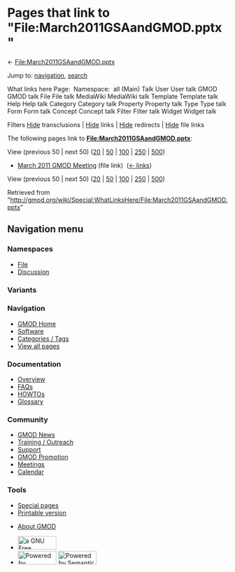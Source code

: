 <div id="mw-page-base" class="noprint">

</div>

<div id="mw-head-base" class="noprint">

</div>

<div id="content" class="mw-body" role="main">

<span id="top"></span>

<div id="mw-js-message" style="display:none;">

</div>



# <span dir="auto">Pages that link to "File:March2011GSAandGMOD.pptx"</span>

<div id="bodyContent">

<div id="contentSub">

←
[File:March2011GSAandGMOD.pptx](/wiki/File:March2011GSAandGMOD.pptx "File:March2011GSAandGMOD.pptx")

</div>

<div id="jump-to-nav" class="mw-jump">

Jump to: [navigation](#mw-navigation), [search](#p-search)

</div>

<div id="mw-content-text">

What links here Page:  Namespace:  all (Main) Talk User User talk GMOD
GMOD talk File File talk MediaWiki MediaWiki talk Template Template talk
Help Help talk Category Category talk Property Property talk Type Type
talk Form Form talk Concept Concept talk Filter Filter talk Widget
Widget talk

Filters
[Hide](/mediawiki/index.php?title=Special:WhatLinksHere/File:March2011GSAandGMOD.pptx&hidetrans=1 "Special:WhatLinksHere/File:March2011GSAandGMOD.pptx")
transclusions \|
[Hide](/mediawiki/index.php?title=Special:WhatLinksHere/File:March2011GSAandGMOD.pptx&hidelinks=1 "Special:WhatLinksHere/File:March2011GSAandGMOD.pptx")
links \|
[Hide](/mediawiki/index.php?title=Special:WhatLinksHere/File:March2011GSAandGMOD.pptx&hideredirs=1 "Special:WhatLinksHere/File:March2011GSAandGMOD.pptx")
redirects \|
[Hide](/mediawiki/index.php?title=Special:WhatLinksHere/File:March2011GSAandGMOD.pptx&hideimages=1 "Special:WhatLinksHere/File:March2011GSAandGMOD.pptx")
file links

The following pages link to
**[File:March2011GSAandGMOD.pptx](/wiki/File:March2011GSAandGMOD.pptx "File:March2011GSAandGMOD.pptx")**:

View (previous 50 \| next 50)
([20](/mediawiki/index.php?title=Special:WhatLinksHere/File:March2011GSAandGMOD.pptx&limit=20 "Special:WhatLinksHere/File:March2011GSAandGMOD.pptx")
\|
[50](/mediawiki/index.php?title=Special:WhatLinksHere/File:March2011GSAandGMOD.pptx&limit=50 "Special:WhatLinksHere/File:March2011GSAandGMOD.pptx")
\|
[100](/mediawiki/index.php?title=Special:WhatLinksHere/File:March2011GSAandGMOD.pptx&limit=100 "Special:WhatLinksHere/File:March2011GSAandGMOD.pptx")
\|
[250](/mediawiki/index.php?title=Special:WhatLinksHere/File:March2011GSAandGMOD.pptx&limit=250 "Special:WhatLinksHere/File:March2011GSAandGMOD.pptx")
\|
[500](/mediawiki/index.php?title=Special:WhatLinksHere/File:March2011GSAandGMOD.pptx&limit=500 "Special:WhatLinksHere/File:March2011GSAandGMOD.pptx"))

- [March 2011 GMOD
  Meeting](/wiki/March_2011_GMOD_Meeting "March 2011 GMOD Meeting")
  (file link) ‎ <span class="mw-whatlinkshere-tools">([←
  links](/mediawiki/index.php?title=Special:WhatLinksHere&target=March+2011+GMOD+Meeting "Special:WhatLinksHere"))</span>

View (previous 50 \| next 50)
([20](/mediawiki/index.php?title=Special:WhatLinksHere/File:March2011GSAandGMOD.pptx&limit=20 "Special:WhatLinksHere/File:March2011GSAandGMOD.pptx")
\|
[50](/mediawiki/index.php?title=Special:WhatLinksHere/File:March2011GSAandGMOD.pptx&limit=50 "Special:WhatLinksHere/File:March2011GSAandGMOD.pptx")
\|
[100](/mediawiki/index.php?title=Special:WhatLinksHere/File:March2011GSAandGMOD.pptx&limit=100 "Special:WhatLinksHere/File:March2011GSAandGMOD.pptx")
\|
[250](/mediawiki/index.php?title=Special:WhatLinksHere/File:March2011GSAandGMOD.pptx&limit=250 "Special:WhatLinksHere/File:March2011GSAandGMOD.pptx")
\|
[500](/mediawiki/index.php?title=Special:WhatLinksHere/File:March2011GSAandGMOD.pptx&limit=500 "Special:WhatLinksHere/File:March2011GSAandGMOD.pptx"))

</div>

<div class="printfooter">

Retrieved from
"<http://gmod.org/wiki/Special:WhatLinksHere/File:March2011GSAandGMOD.pptx>"

</div>

<div id="catlinks" class="catlinks catlinks-allhidden">

</div>

<div class="visualClear">

</div>

</div>

</div>

<div id="mw-navigation">

## Navigation menu

<div id="mw-head">



<div id="left-navigation">

<div id="p-namespaces" class="vectorTabs" role="navigation"
aria-labelledby="p-namespaces-label">

### Namespaces

- <span id="ca-nstab-image"><a href="/wiki/File:March2011GSAandGMOD.pptx" accesskey="c"
  title="View the file page [c]">File</a></span>
- <span id="ca-talk"><a
  href="/mediawiki/index.php?title=File_talk:March2011GSAandGMOD.pptx&amp;action=edit&amp;redlink=1"
  accesskey="t"
  title="Discussion about the content page [t]">Discussion</a></span>

</div>

<div id="p-variants" class="vectorMenu emptyPortlet" role="navigation"
aria-labelledby="p-variants-label">

### 

### Variants[](#)

<div class="menu">

</div>

</div>

</div>

<div id="right-navigation">





</div>



</div>

</div>

</div>

<div id="mw-panel">

<div id="p-logo" role="banner">

<a href="/wiki/Main_Page"
style="background-image: url(http://gmod.org/images/GMOD-cogs.png);"
title="Visit the main page"></a>

</div>

<div id="p-Navigation" class="portal" role="navigation"
aria-labelledby="p-Navigation-label">

### Navigation

<div class="body">

- <span id="n-GMOD-Home">[GMOD Home](/wiki/Main_Page)</span>
- <span id="n-Software">[Software](/wiki/GMOD_Components)</span>
- <span id="n-Categories-.2F-Tags">[Categories /
  Tags](/wiki/Categories)</span>
- <span id="n-View-all-pages">[View all
  pages](/wiki/Special:AllPages)</span>

</div>

</div>

<div id="p-Documentation" class="portal" role="navigation"
aria-labelledby="p-Documentation-label">

### Documentation

<div class="body">

- <span id="n-Overview">[Overview](/wiki/Overview)</span>
- <span id="n-FAQs">[FAQs](/wiki/Category:FAQ)</span>
- <span id="n-HOWTOs">[HOWTOs](/wiki/Category:HOWTO)</span>
- <span id="n-Glossary">[Glossary](/wiki/Glossary)</span>

</div>

</div>

<div id="p-Community" class="portal" role="navigation"
aria-labelledby="p-Community-label">

### Community

<div class="body">

- <span id="n-GMOD-News">[GMOD News](/wiki/GMOD_News)</span>
- <span id="n-Training-.2F-Outreach">[Training /
  Outreach](/wiki/Training_and_Outreach)</span>
- <span id="n-Support">[Support](/wiki/Support)</span>
- <span id="n-GMOD-Promotion">[GMOD
  Promotion](/wiki/GMOD_Promotion)</span>
- <span id="n-Meetings">[Meetings](/wiki/Meetings)</span>
- <span id="n-Calendar">[Calendar](/wiki/Calendar)</span>

</div>

</div>

<div id="p-tb" class="portal" role="navigation"
aria-labelledby="p-tb-label">

### Tools

<div class="body">

- <span id="t-specialpages"><a href="/wiki/Special:SpecialPages" accesskey="q"
  title="A list of all special pages [q]">Special pages</a></span>
- <span id="t-print"><a
  href="/mediawiki/index.php?title=Special:WhatLinksHere/File:March2011GSAandGMOD.pptx&amp;printable=yes"
  rel="alternate" accesskey="p"
  title="Printable version of this page [p]">Printable version</a></span>

</div>

</div>

</div>

</div>

<div id="footer" role="contentinfo">

- <span id="footer-places-about">[About
  GMOD](/wiki/GMOD:About "GMOD:About")</span>

<!-- -->

- <span id="footer-copyrightico">[<img src="http://www.gnu.org/graphics/gfdl-logo-small.png" width="88"
  height="31" alt="a GNU Free Documentation License" />](http://www.gnu.org/licenses/fdl-1.3.html)</span>
- <span id="footer-poweredbyico">[<img src="/mediawiki/skins/common/images/poweredby_mediawiki_88x31.png"
  width="88" height="31" alt="Powered by MediaWiki" />](//www.mediawiki.org/)
  [<img
  src="/mediawiki/extensions/SemanticMediaWiki/includes/../resources/images/smw_button.png"
  width="88" height="31" alt="Powered by Semantic MediaWiki" />](https://www.semantic-mediawiki.org/wiki/Semantic_MediaWiki)</span>

<div style="clear:both">

</div>

</div>
